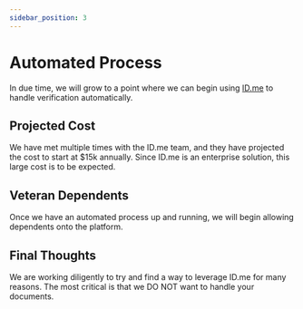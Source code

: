 ```yaml
---
sidebar_position: 3
---
```


# Automated Process

In due time, we will grow to a point where we can begin using [ID.me](https://id.me) to handle verification automatically.

## Projected Cost

We have met multiple times with the ID.me team, and they have projected the cost to start at $15k annually. Since ID.me is an enterprise solution, this large cost is to be expected.

## Veteran Dependents

Once we have an automated process up and running, we will begin allowing dependents onto the platform.

## Final Thoughts

We are working diligently to try and find a way to leverage ID.me for many reasons. The most critical is that we DO NOT want to handle your documents.
